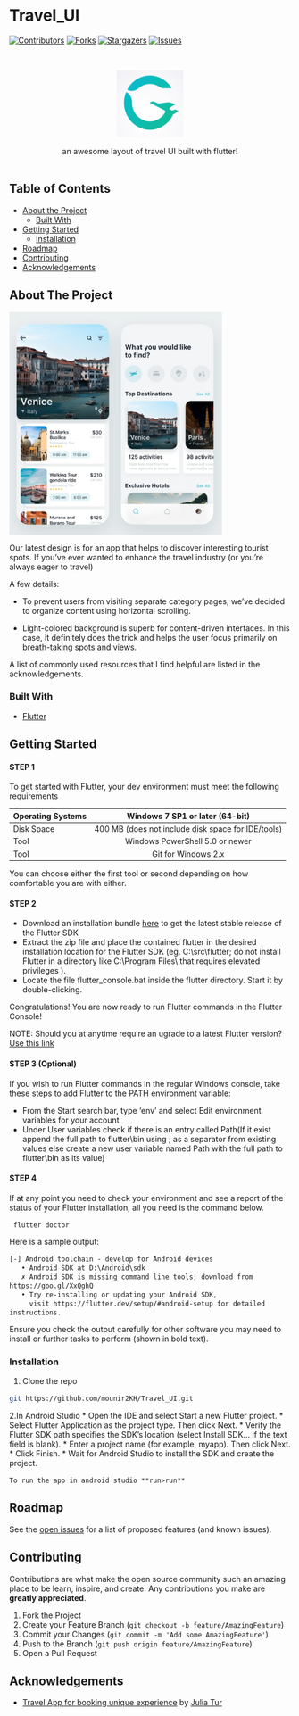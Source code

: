 # Travel_UI
<!--
*** Thanks for checking out this README Template. If you have a suggestion that would
*** make this better, please fork the repo and create a pull request or simply open
*** an issue with the tag "enhancement".
*** Thanks again! Now go create something AMAZING! :D
-->





<!-- PROJECT SHIELDS -->
<!--
*** I'm using markdown "reference style" links for readability.
*** Reference links are enclosed in brackets [ ] instead of parentheses ( ).
*** See the bottom of this document for the declaration of the reference variables
*** for contributors-url, forks-url, etc. This is an optional, concise syntax you may use.
*** https://www.markdownguide.org/basic-syntax/#reference-style-links
-->
[![Contributors][contributors-shield]][contributors-url]
[![Forks][forks-shield]][forks-url]
[![Stargazers][stars-shield]][stars-url]
[![Issues][issues-shield]][issues-url]



<!-- PROJECT LOGO -->
<br />
<p align="center">
  <a href="https://github.com/mounir2KH/Travel_UI">
    <img src="assets/images/Mylogo.png" alt="Logo" width="120" height="120">
  </a>
  <p align="center">
   an awesome layout of travel UI built with flutter!
    <br />
    <br />
  </p>
</p>



<!-- TABLE OF CONTENTS -->
## Table of Contents

* [About the Project](#about-the-project)
  * [Built With](#built-with)
* [Getting Started](#getting-started)
  * [Installation](#installation)
* [Roadmap](#roadmap)
* [Contributing](#contributing)
* [Acknowledgements](#acknowledgements)



<!-- ABOUT THE PROJECT -->
## About The Project

<img src="assets/images/ReadmeScreen.png"  align="center" height="400" />

Our latest design is for an app that helps to discover interesting tourist spots. If you’ve ever wanted to enhance the travel industry (or you’re always eager to travel)


A few details:

* To prevent users from visiting separate category pages, we’ve decided to organize content using horizontal scrolling.

* Light-colored background is superb for content-driven interfaces. In this case, it definitely does the trick and helps the user focus primarily on breath-taking spots and views.

A list of commonly used resources that I find helpful are listed in the acknowledgements.

### Built With
* [Flutter](https://flutter.dev/?gclid=EAIaIQobChMI6d7wjfrb6QIVWJ3VCh20-QUzEAAYASAAEgJJuvD_BwE&gclsrc=aw.ds)


<!-- GETTING STARTED -->
## Getting Started
#### STEP 1
To get started with Flutter, your dev environment must meet the following requirements

| Operating Systems        | Windows 7 SP1 or later (64-bit)           |
| ------------- |:-------------:|
| Disk Space     | 400 MB (does not include disk space for IDE/tools) |
| Tool    | Windows PowerShell 5.0 or newer      |
| Tool | Git for Windows 2.x     |

You can choose either the first tool or second depending on how comfortable you are with either.

#### STEP 2

- Download an installation bundle [here](https://storage.googleapis.com/flutter_infra/releases/stable/windows/flutter_windows_v1.2.1-stable.zip) to get the latest stable release of the Flutter SDK
- Extract the zip file and place the contained flutter in the desired installation location for the Flutter SDK (eg. C:\src\flutter;  do not install Flutter in a directory like C:\Program Files\ that requires elevated privileges ).
- Locate the file flutter_console.bat inside the flutter directory. Start it by double-clicking.

Congratulations! You are now ready to run Flutter commands in the Flutter Console!

NOTE: Should you at anytime require an ugrade to a latest Flutter version? [Use this link](https://flutter.dev/docs/development/tools/sdk/upgrading)


#### STEP 3 (Optional)

If you wish to run Flutter commands in the regular Windows console, take these steps to add Flutter to the PATH environment variable:
- From the Start search bar, type ‘env’ and select Edit environment variables for your account
- Under User variables check if there is an entry called Path(If it exist append the full path to flutter\bin using ; as a separator from existing values else create a new user variable named Path with the full path to flutter\bin as its value)


#### STEP 4
If at any point you need to check your environment and see a report of the status of your Flutter installation, all you need is the command below.
```windows
 flutter doctor
 ```
 Here is a sample output:
 ```windows
[-] Android toolchain - develop for Android devices
    • Android SDK at D:\Android\sdk
    ✗ Android SDK is missing command line tools; download from https://goo.gl/XxQghQ
    • Try re-installing or updating your Android SDK,
      visit https://flutter.dev/setup/#android-setup for detailed instructions.
 ```
Ensure you check the output carefully for other software you may need to install or further tasks to perform (shown in bold text).


### Installation

1. Clone the repo
```sh
git https://github.com/mounir2KH/Travel_UI.git
```
2.In Android Studio
           * Open the IDE and select Start a new Flutter project.
           * Select Flutter Application as the project type. Then click Next.
           * Verify the Flutter SDK path specifies the SDK’s location (select Install SDK… if the text field is blank).
           * Enter a project name (for example, myapp). Then click Next.
           * Click Finish.
           * Wait for Android Studio to install the SDK and create the project.

    To run the app in android studio **run>run**


<!-- ROADMAP -->
## Roadmap

See the [open issues](https://github.com/mounir2KH/Travel_UI/issues) for a list of proposed features (and known issues).

<!-- CONTRIBUTING -->
## Contributing

Contributions are what make the open source community such an amazing place to be learn, inspire, and create. Any contributions you make are **greatly appreciated**.

1. Fork the Project
2. Create your Feature Branch (`git checkout -b feature/AmazingFeature`)
3. Commit your Changes (`git commit -m 'Add some AmazingFeature'`)
4. Push to the Branch (`git push origin feature/AmazingFeature`)
5. Open a Pull Request



<!-- ACKNOWLEDGEMENTS -->
## Acknowledgements
* [Travel App for booking unique experience](https://dribbble.com/shots/6510521-Travel-App-for-booking-unique-experience) by [Julia Tur](https://dribbble.com/julia_tur)






<!-- MARKDOWN LINKS & IMAGES -->
[contributors-shield]: https://img.shields.io/github/contributors/othneildrew/Best-README-Template.svg?style=flat-square
[contributors-url]: https://github.com/mounir2KH/Travel_UI/graphs/contributors
[forks-shield]: https://img.shields.io/github/forks/othneildrew/Best-README-Template.svg?style=flat-square
[forks-url]: https://github.com/mounir2KH/Travel_UI/network/members
[stars-shield]: https://img.shields.io/github/stars/othneildrew/Best-README-Template.svg?style=flat-square
[stars-url]: https://github.com/mounir2KH/Travel_UI/stargazers
[issues-shield]: https://img.shields.io/github/issues/othneildrew/Best-README-Template.svg?style=flat-square
[issues-url]: https://github.com/mounir2KH/Travel_UI/issues